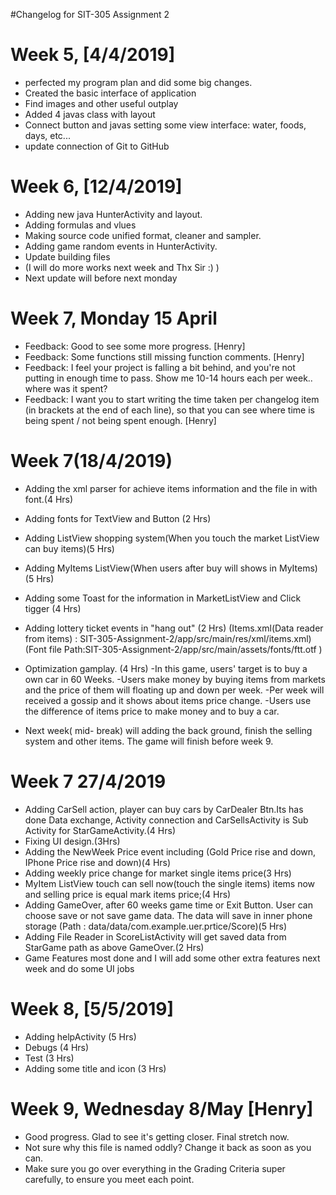 #Changelog for SIT-305 Assignment 2

# Week 5, [4/4/2019]
- perfected my  program plan and did some big changes.
- Created the basic interface of application
- Find images and other useful outplay
- Added 4 javas class with layout 
- Connect button and javas setting some view interface: water, foods, days, etc...
- update connection of Git to GitHub


# Week 6, [12/4/2019]
- Adding new java HunterActivity and layout.
- Adding formulas and vlues
- Making source code unified format, cleaner and sampler.
- Adding game random events in HunterActivity.
- Update building files 
- (I will do more works next week and Thx Sir :)  )
- Next update will before next monday

# Week 7, Monday 15 April
- Feedback: Good to see some more progress. [Henry]
- Feedback: Some functions still missing function comments. [Henry]
- Feedback: I feel your project is falling a bit behind, and you're not putting in enough time to pass. Show me 10-14 hours each per week.. where was it spent? 
- Feedback: I want you to start writing the time taken per changelog item (in brackets at the end of each line), so that you can see where time is being spent / not being spent enough. [Henry]


# Week 7(18/4/2019)
- Adding the xml parser for achieve items information and the file in with font.(4 Hrs)
- Adding fonts for TextView and Button (2 Hrs)
- Adding ListView shopping system(When you touch the market ListView can buy items)(5 Hrs)
- Adding MyItems ListView(When users after buy will shows in MyItems)  (5 Hrs)
- Adding some Toast for the information in MarketListView and Click tigger (4 Hrs)
- Adding lottery ticket events in "hang out" (2 Hrs)
(Items.xml(Data reader from items) : SIT-305-Assignment-2/app/src/main/res/xml/items.xml)
(Font file Path:SIT-305-Assignment-2/app/src/main/assets/fonts/ftt.otf )

- Optimization gamplay. (4 Hrs)
	-In this game, users' target is to buy a own car in 60 Weeks.
	-Users make money by buying items from markets and the price of them will floating up and down per week.
	-Per week will received a gossip and it shows about items price change.
	-Users use the difference of items price to make money and to buy a car.
	
- Next week( mid- break) will adding the back ground, finish the selling system  and other items. The game will finish before week 9.

# Week 7 27/4/2019
- Adding CarSell action, player can buy cars by CarDealer Btn.Its has done  Data exchange, Activity connection and CarSellsActivity is Sub Activity for StarGameActivity.(4 Hrs)
- Fixing UI design.(3Hrs)
- Adding the NewWeek Price event including (Gold Price rise and down, IPhone Price rise and down)(4 Hrs)
- Adding weekly price change for market single items price(3 Hrs)
- MyItem ListView touch can sell now(touch the single items) items now and selling price is equal mark items price;(4 Hrs)
- Adding GameOver, after 60 weeks game time or Exit Button. User can choose save or not save game data. The data will save in inner phone storage (Path : data/data/com.example.uer.prtice/Score)(5 Hrs)
- Adding  File Reader in ScoreListActivity will get saved data from StarGame path as above GameOver.(2 Hrs)
- Game Features most done and I will add some other extra features next week and do some UI jobs

# Week 8, [5/5/2019]
- Adding helpActivity (5 Hrs)
- Debugs (4 Hrs)
- Test (3 Hrs)
- Adding some title and icon (3 Hrs)

# Week 9, Wednesday 8/May [Henry]
- Good progress. Glad to see it's getting closer. Final stretch now. 
- Not sure why this file is named oddly? Change it back as soon as you can.
- Make sure you go over everything in the Grading Criteria super carefully, to ensure you meet each point.
